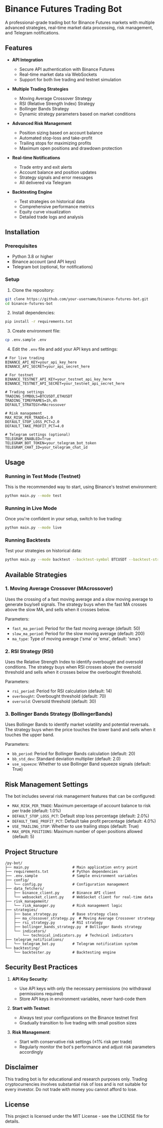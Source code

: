 # Binance Futures Trading Bot

A professional-grade trading bot for Binance Futures markets with multiple advanced strategies, real-time market data processing, risk management, and Telegram notifications.

## Features

- **API Integration**

  - Secure API authentication with Binance Futures
  - Real-time market data via WebSockets
  - Support for both live trading and testnet simulation

- **Multiple Trading Strategies**

  - Moving Average Crossover Strategy
  - RSI (Relative Strength Index) Strategy
  - Bollinger Bands Strategy
  - Dynamic strategy parameters based on market conditions

- **Advanced Risk Management**

  - Position sizing based on account balance
  - Automated stop-loss and take-profit
  - Trailing stops for maximizing profits
  - Maximum open positions and drawdown protection

- **Real-time Notifications**

  - Trade entry and exit alerts
  - Account balance and position updates
  - Strategy signals and error messages
  - All delivered via Telegram

- **Backtesting Engine**
  - Test strategies on historical data
  - Comprehensive performance metrics
  - Equity curve visualization
  - Detailed trade logs and analysis

## Installation

### Prerequisites

- Python 3.8 or higher
- Binance account (and API keys)
- Telegram bot (optional, for notifications)

### Setup

1. Clone the repository:

```bash
git clone https://github.com/your-username/binance-futures-bot.git
cd binance-futures-bot
```

2. Install dependencies:

```bash
pip install -r requirements.txt
```

3. Create environment file:

```bash
cp .env.sample .env
```

4. Edit the `.env` file and add your API keys and settings:

```
# For live trading
BINANCE_API_KEY=your_api_key_here
BINANCE_API_SECRET=your_api_secret_here

# For testnet
BINANCE_TESTNET_API_KEY=your_testnet_api_key_here
BINANCE_TESTNET_API_SECRET=your_testnet_api_secret_here

# Trading settings
TRADING_SYMBOLS=BTCUSDT,ETHUSDT
TRADING_TIMEFRAMES=1h,4h
DEFAULT_STRATEGY=MAcrossover

# Risk management
MAX_RISK_PER_TRADE=1.0
DEFAULT_STOP_LOSS_PCT=2.0
DEFAULT_TAKE_PROFIT_PCT=4.0

# Telegram settings (optional)
TELEGRAM_ENABLED=True
TELEGRAM_BOT_TOKEN=your_telegram_bot_token
TELEGRAM_CHAT_ID=your_telegram_chat_id
```

## Usage

### Running in Test Mode (Testnet)

This is the recommended way to start, using Binance's testnet environment:

```bash
python main.py --mode test
```

### Running in Live Mode

Once you're confident in your setup, switch to live trading:

```bash
python main.py --mode live
```

### Running Backtests

Test your strategies on historical data:

```bash
python main.py --mode backtest --backtest-symbol BTCUSDT --backtest-strategy MAcrossover --backtest-timeframe 1h --backtest-start 2023-01-01 --backtest-end 2023-03-31
```

## Available Strategies

### 1. Moving Average Crossover (MAcrossover)

Uses the crossing of a fast moving average and a slow moving average to generate buy/sell signals. The strategy buys when the fast MA crosses above the slow MA, and sells when it crosses below.

Parameters:

- `fast_ma_period`: Period for the fast moving average (default: 50)
- `slow_ma_period`: Period for the slow moving average (default: 200)
- `ma_type`: Type of moving average ('sma' or 'ema', default: 'sma')

### 2. RSI Strategy (RSI)

Uses the Relative Strength Index to identify overbought and oversold conditions. The strategy buys when RSI crosses above the oversold threshold and sells when it crosses below the overbought threshold.

Parameters:

- `rsi_period`: Period for RSI calculation (default: 14)
- `overbought`: Overbought threshold (default: 70)
- `oversold`: Oversold threshold (default: 30)

### 3. Bollinger Bands Strategy (BollingerBands)

Uses Bollinger Bands to identify market volatility and potential reversals. The strategy buys when the price touches the lower band and sells when it touches the upper band.

Parameters:

- `bb_period`: Period for Bollinger Bands calculation (default: 20)
- `bb_std_dev`: Standard deviation multiplier (default: 2.0)
- `use_squeeze`: Whether to use Bollinger Band squeeze signals (default: True)

## Risk Management Settings

The bot includes several risk management features that can be configured:

- `MAX_RISK_PER_TRADE`: Maximum percentage of account balance to risk per trade (default: 1.0%)
- `DEFAULT_STOP_LOSS_PCT`: Default stop loss percentage (default: 2.0%)
- `DEFAULT_TAKE_PROFIT_PCT`: Default take profit percentage (default: 4.0%)
- `USE_TRAILING_STOP`: Whether to use trailing stops (default: True)
- `MAX_OPEN_POSITIONS`: Maximum number of open positions allowed (default: 5)

## Project Structure

```
/py-bot/
├── main.py                    # Main application entry point
├── requirements.txt           # Python dependencies
├── .env.sample                # Sample environment variables
├── config/
│   └── config.py              # Configuration management
├── data_fetchers/
│   ├── binance_client.py      # Binance API client
│   └── websocket_client.py    # WebSocket client for real-time data
├── risk_management/
│   └── risk_manager.py        # Risk management logic
├── strategies/
│   ├── base_strategy.py       # Base strategy class
│   ├── ma_crossover_strategy.py  # Moving Average Crossover strategy
│   ├── rsi_strategy.py        # RSI strategy
│   ├── bollinger_bands_strategy.py  # Bollinger Bands strategy
│   └── indicators/
│       └── technical_indicators.py  # Technical indicators
├── telegram_notifications/
│   └── telegram_bot.py        # Telegram notification system
└── backtesting/
    └── backtester.py          # Backtesting engine
```

## Security Best Practices

1. **API Key Security**:
   - Use API keys with only the necessary permissions (no withdrawal permissions required)
   - Store API keys in environment variables, never hard-code them
2. **Start with Testnet**:

   - Always test your configurations on the Binance testnet first
   - Gradually transition to live trading with small position sizes

3. **Risk Management**:
   - Start with conservative risk settings (≤1% risk per trade)
   - Regularly monitor the bot's performance and adjust risk parameters accordingly

## Disclaimer

This trading bot is for educational and research purposes only. Trading cryptocurrencies involves substantial risk of loss and is not suitable for every investor. Do not trade with money you cannot afford to lose.

## License

This project is licensed under the MIT License - see the LICENSE file for details.

